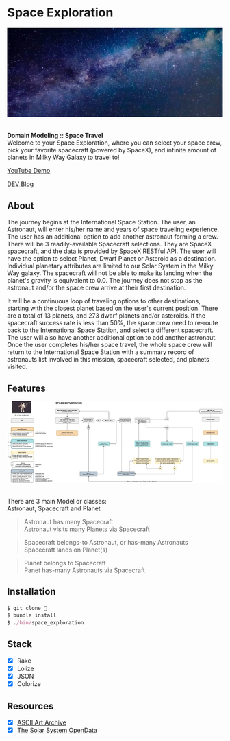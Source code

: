 # Space Exploration

<div align="center">
  <img src="./space.png">
</div>

<br>

<strong>Domain Modeling :: Space Travel</strong><br>
Welcome to your Space Exploration, where you can select your space crew, pick your favorite spacecraft (powered by SpaceX), and infinite amount of planets in Milky Way Galaxy to travel to!<br>

<p><a href="https://youtu.be/amt7y-bIKkk">YouTube Demo</a></p>
<p><a href="https://dev.to/codinghall/api-cli-space-exploration-108f">DEV Blog</a></p>

## About 

<p>The journey begins at the International Space Station. The user, an Astronaut, will enter his/her name and years of space traveling experience. The user has an additional option to add another astronaut forming a crew. There will be 3 readily-available Spacecraft selections. They are SpaceX spacecraft, and the data is provided by SpaceX RESTful API. The user will have the option to select Planet, Dwarf Planet or Asteroid as a destination. Individual planetary attributes are limited to our Solar System in the Milky Way galaxy. The spacecraft will not be able to make its landing when the planet's gravity is equivalent to 0.0. The journey does not stop as the astronaut and/or the space crew arrive at their first destination.</p>
<p>It will be a continuous loop of traveling options to other destinations, starting with the closest planet based on the user's current position. There are a total of 13 planets, and 273 dwarf planets and/or asteroids. If the spacecraft success rate is less than 50%, the space crew need to re-route back to the International Space Station, and select a different spacecraft. The user will also have another additional option to add another astronaut. Once the user completes his/her space travel, the whole space crew will return to the International Space Station with a summary record of astronauts list involved in this mission, spacecraft selected, and planets visited.</p>

## Features

<div align="center">
  <img src="space_exploration_diagram.jpg">
</div>

<br>

There are 3 main Model or classes:<br>
Astronaut, Spacecraft and Planet

> Astronaut has many Spacecraft <br>
> Astronaut visits many Planets via Spacecraft

> Spacecraft belongs-to Astronaut, or has-many Astronauts <br>
> Spacecraft lands on Planet(s)

> Planet belongs to Spacecraft <br>
> Panet has-many Astronauts via Spacecraft

## Installation

```ruby
$ git clone 👾
$ bundle install
$ ./bin/space_exploration
```

## Stack

- [x] Rake
- [x] Lolize
- [x] JSON
- [x] Colorize

## Resources

- [x] <a href="https://www.asciiart.eu/">ASCII Art Archive</a>
- [x] <a href="https://api.le-systeme-solaire.net/en/">The Solar System OpenData</a>
